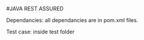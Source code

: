 #JAVA REST ASSURED


Dependancies: 
  all dependancies are in pom.xml files.
  
Test case: 
  inside test folder
  

